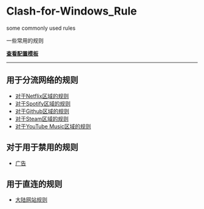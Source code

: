 # Clash-for-Windows_Rule
some commonly used rules

一些常用的规则

**[查看配置模板](https://github.com/ender-zhao/Clash-for-Windows_Rule/blob/main/template)**

****

## 用于分流网络的规则

* [对于Netflix区域的规则](https://github.com/ender-zhao/Clash-for-Windows_Rule/blob/main/Rule/Netflix)
* [对于Spotify区域的规则](https://github.com/ender-zhao/Clash-for-Windows_Rule/blob/main/Rule/Spotify)
* [对于Github区域的规则](https://github.com/ender-zhao/Clash-for-Windows_Rule/blob/main/Rule/Github)
* [对于Steam区域的规则](https://github.com/ender-zhao/Clash-for-Windows_Rule/blob/main/Rule/Steam)
* [对于YouTube Music区域的规则](https://github.com/ender-zhao/Clash-for-Windows_Rule/blob/main/Rule/YouTubeMusic)

## 对于用于禁用的规则

* [广告](https://github.com/ender-zhao/Clash-for-Windows_Rule/blob/main/Rule/Advertising)

## 用于直连的规则

* [大陆网站规则](https://github.com/ender-zhao/Clash-for-Windows_Rule/blob/main/Rule/Direct)
